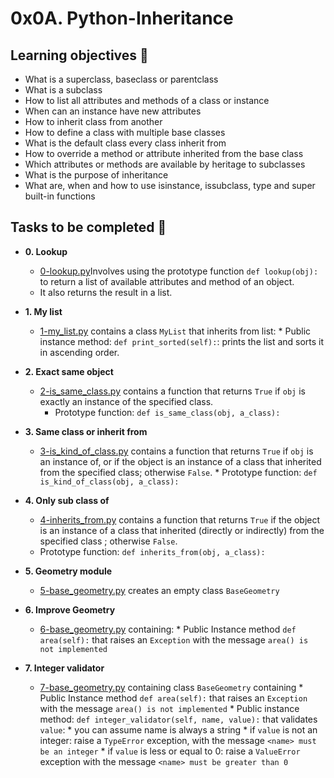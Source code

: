 # 0x0A. Python-Inheritance

## Learning objectives :dart:

* What is a superclass, baseclass or parentclass
* What is a subclass
* How to list all attributes and methods of a class or instance
* When can an instance have new attributes
* How to inherit class from another
* How to define a class with multiple base classes
* What is the default class every class inherit from
* How to override a method or attribute inherited from the base class
* Which attributes or methods are available by heritage to subclasses
* What is the purpose of inheritance
* What are, when and how to use isinstance, issubclass, type and super built-in functions

## Tasks to be completed :page_with_curl:

* **0. Lookup**
  * [0-lookup.py](./0-lookup.py)Involves using the prototype function `def lookup(obj):` to return a list of available attributes and method of an object.
  * It also returns the result in a list.

* **1. My list**
  * [1-my_list.py](./1-my_list.py) contains a class `MyList` that inherits from list:
        * Public instance method: `def print_sorted(self):`: prints the list and sorts it in ascending order.

* **2. Exact same object**
  * [2-is_same_class.py](./2-is_same_class.py) contains a function that returns `True` if `obj` is exactly an instance of the specified class.
	* Prototype function: `def is_same_class(obj, a_class):`

* **3. Same class or inherit from**
  * [3-is_kind_of_class.py](./3-is_kind_of_class.py) contains a function that returns `True` if `obj` is an instance of, or if the object is an instance of a class that inherited from the specified class; otherwise `False`.
        * Prototype function: `def is_kind_of_class(obj, a_class):`

*  **4. Only sub class of**
   * [4-inherits_from.py](./4-inherits_from.py) contains a function that returns `True` if the object is an instance of a class that inherited (directly or indirectly) from the specified class ; otherwise `False`.
	* Prototype function: `def inherits_from(obj, a_class):`

* **5. Geometry module**
  * [5-base_geometry.py](./5-base_geometry.py) creates an empty class `BaseGeometry`

* **6. Improve Geometry**
  * [6-base_geometry.py](./6-base_geometry.py) containing:
        * Public Instance method `def area(self):` that raises an `Exception` with the message `area() is not implemented`

* **7. Integer validator**
  * [7-base_geometry.py](./7-base_geometry) containing class `BaseGeometry` containing
        * Public Instance method `def area(self):` that raises an `Exception` with the message `area() is not implemented`
        * Public instance method: `def integer_validator(self, name, value):` that validates `value`:
	      * you can assume name is always a string
    	      * if `value` is not an integer: raise a `TypeError` exception, with the message `<name> must be an integer`
              * if `value` is less or equal to 0: raise a `ValueError` exception with the message `<name> must be greater than 0`

